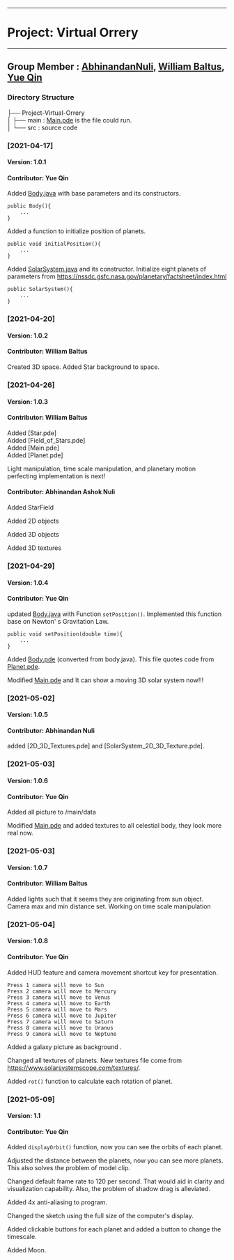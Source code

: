 <hr>

# **Project: Virtual Orrery**

<hr>


## Group Member : [AbhinandanNuli](https://github.com/AbhinandanNuli), [William Baltus](https://github.com/WilliamBaltus), [Yue Qin](https://github.com/YUEQIN18)
### Directory Structure

├── Project-Virtual-Orrery   
│  ├── main   : [Main.pde](https://github.com/YUEQIN18/Project-Virtual-Orrery/tree/master/main/Main.pde) is the file could run.  
│  └── src    : source code



### [2021-04-17] 

#### Version: 1.0.1

#### Contributor: Yue Qin

Added [Body.java](https://github.com/YUEQIN18/Project-Virtual-Orrery/tree/master/src/Body.java) with base parameters and its constructors.

    public Body(){
        ...
    }

Added a function to initialize position of planets.
        
    public void initialPosition(){
        ...
    }

Added [SolarSystem.java](https://github.com/YUEQIN18/Project-Virtual-Orrery/tree/master/src/SolarSystem.java) and its constructor. Initialize eight planets
of parameters from https://nssdc.gsfc.nasa.gov/planetary/factsheet/index.html

    public SolarSystem(){
        ...
    }


### [2021-04-20] 
  
#### Version: 1.0.2

#### Contributor: William Baltus

Created 3D space.
Added Star background to space. 

### [2021-04-26]   
  
#### Version: 1.0.3  

#### Contributor: William Baltus

Added [Star.pde]  
Added [Field_of_Stars.pde]  
Added [Main.pde]  
Added [Planet.pde]  

Light manipulation, time scale manipulation, and planetary motion perfecting implementation is next!  

#### Contributor: Abhinandan Ashok Nuli

Added StarField

Added 2D objects

Added 3D objects

Added 3D textures


### [2021-04-29]

#### Version: 1.0.4

#### Contributor: Yue Qin

updated [Body.java](https://github.com/YUEQIN18/Project-Virtual-Orrery/tree/master/src/Body.java) with Function `setPosition()`. Implemented this function base on Newton' s Gravitation Law.
    
    public void setPosition(double time){
        ...
    }

Added [Body.pde](https://github.com/YUEQIN18/Project-Virtual-Orrery/tree/master/main/Body.pde) (converted from body.java). This file quotes code from [Planet.pde](https://github.com/YUEQIN18/Project-Virtual-Orrery/tree/master/src/Planet.pde).

Modified [Main.pde](https://github.com/YUEQIN18/Project-Virtual-Orrery/tree/master/main/Main.pde) and It can show a moving 3D solar system now!!!


### [2021-05-02]

#### Version: 1.0.5

#### Contributor: Abhinandan Nuli

added [2D_3D_Textures.pde] and [SolarSystem_2D_3D_Texture.pde].


### [2021-05-03]

#### Version: 1.0.6

#### Contributor: Yue Qin

Added all picture to /main/data

Modified [Main.pde](https://github.com/YUEQIN18/Project-Virtual-Orrery/tree/master/main/Main.pde) and added textures to all celestial body, they look more real now.


### [2021-05-03]

#### Version: 1.0.7

#### Contributor: William Baltus  

Added lights such that it seems they are originating from sun object.  
Camera max and min distance set. 
Working on time scale manipulation


### [2021-05-04]

#### Version: 1.0.8

#### Contributor: Yue Qin

Added HUD feature and camera movement shortcut key for presentation.

    Press 1 camera will move to Sun
    Press 2 camera will move to Mercury
    Press 3 camera will move to Venus
    Press 4 camera will move to Earth
    Press 5 camera will move to Mars
    Press 6 camera will move to Jupiter
    Press 7 camera will move to Saturn
    Press 8 camera will move to Uranus
    Press 9 camera will move to Neptune

Added a galaxy picture as background .

Changed all textures of planets. New textures file come from https://www.solarsystemscope.com/textures/.

Added `rot()` function to calculate each rotation of planet.


### [2021-05-09]

#### Version: 1.1

#### Contributor: Yue Qin

Added `displayOrbit()` function, now you can see the orbits of each planet.

Adjusted the distance between the planets, now you can see more planets. This also solves the problem of model clip.

Changed default frame rate to 120 per second. That would aid in clarity and visualization capability. Also, the problem of shadow drag is alleviated.

Added 4x anti-aliasing to program.

Changed the sketch using the full size of the computer's display.

Added clickable buttons for each planet and added a button to change the timescale.

Added Moon.
